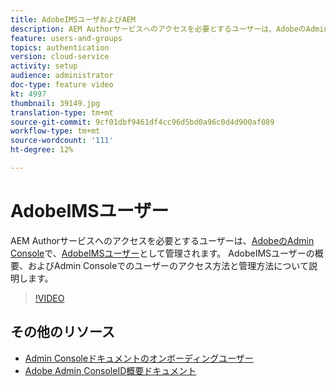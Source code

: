 ```yaml
---
title: AdobeIMSユーザおよびAEM
description: AEM Authorサービスへのアクセスを必要とするユーザーは、AdobeのAdmin ConsoleでAdobeIMSユーザーとして管理されます。 AdobeIMSユーザーの概要、およびAdmin Consoleでのユーザーのアクセス方法と管理方法について説明します。
feature: users-and-groups
topics: authentication
version: cloud-service
activity: setup
audience: administrator
doc-type: feature video
kt: 4997
thumbnail: 39149.jpg
translation-type: tm+mt
source-git-commit: 9cf01dbf9461df4cc96d5bd0a96c0d4d900af089
workflow-type: tm+mt
source-wordcount: '111'
ht-degree: 12%

---
```



# AdobeIMSユーザー

AEM Authorサービスへのアクセスを必要とするユーザーは、[AdobeのAdmin Console](https://adminconsole.adobe.com)で、[AdobeIMSユーザー](https://helpx.adobe.com/jp/enterprise/using/set-up-identity.html)として管理されます。 AdobeIMSユーザーの概要、およびAdmin Consoleでのユーザーのアクセス方法と管理方法について説明します。

>[!VIDEO](https://video.tv.adobe.com/v/39149/?quality=12&learn=on)

## その他のリソース

+ [Admin Consoleドキュメントのオンボーディングユーザー](https://docs.adobe.com/content/help/en/experience-manager-cloud-service/security/ims-support.html#onboarding-users-in-admin-console)
+ [Adobe Admin ConsoleID概要ドキュメント](https://helpx.adobe.com/jp/enterprise/using/identity.html)
